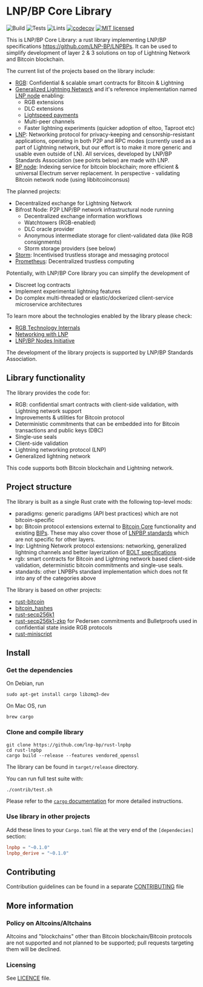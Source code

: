 # LNP/BP Core Library

![Build](https://github.com/LNP-BP/rust-lnpbp/workflows/Build/badge.svg)
![Tests](https://github.com/LNP-BP/rust-lnpbp/workflows/Tests/badge.svg)
![Lints](https://github.com/LNP-BP/rust-lnpbp/workflows/Lints/badge.svg)
[![codecov](https://codecov.io/gh/LNP-BP/rust-lnpbp/branch/master/graph/badge.svg)](https://codecov.io/gh/LNP-BP/rust-lnpbp)
[![MIT licensed](https://img.shields.io/badge/license-MIT-blue.svg)](./LICENSE)

This is LNP/BP Core Library: a rust library implementing LNP/BP specifications 
<https://github.com/LNP-BP/LNPBPs>. It can be used to simplify development of
layer 2 & 3 solutions on top of Lightning Network and Bitcoin blockchain. 

The current list of the projects based on the library include:
* [RGB](https://github.com/LNP-BP/rgb-node): Confidential & scalable smart 
  contracts for Bitcoin & Lightning
* [Generalized Lightning Network](https://www.youtube.com/watch?v=YmmNsWS5wiM) 
  and it's reference implementation named 
  [LNP node](https://github.com/LNP-BP/lnp-node) enabling:
  - RGB extensions
  - DLC extensions
  - [Lightspeed payments](https://github.com/LNP-BP/LNPBPs/issues/24)
  - Multi-peer channels
  - Faster lightning experiments (quicker adoption of eltoo, Taproot etc)
* [LNP](https://github.com/LNP-BP/FAQ/blob/master/Presentation%20slides/LNP%20Networking%20%26%20RGB%20Integration_final.pdf): 
  Networking protocol for privacy-keeping and censorship-resistant applications,
  operating in both P2P and RPC modes (currently used as a part of Lightning 
  network, but our effort is to make it more generic and usable even outside of 
  LN). All services, developed by LNP/BP Standards Association (see points
  below) are made with LNP.
* [BP node](https://github.com/LNP-BP/bp-node): Indexing service for bitcoin 
  blockchain; more efficient & universal Electrum server replacement. In 
  perspective - validating Bitcoin network node (using libbitcoinconsus)

The planned projects:
* Decentralized exchange for Lightning Network
* Bifrost Node: P2P LNP/BP network infrastructural node running
  - Decentralized exchange information workflows
  - Watchtowers (RGB-enabled)
  - DLC oracle provider
  - Anonymous intermediate storage for client-validated data (like RGB 
    consignments)
  - Storm storage providers (see below)
* [Storm](https://github.com/storm-org): Incentivised trustless storage and 
  messaging protocol
* [Prometheus](https://github.com/pandoracore/prometheus-spec): Decentralized 
  trustless computing

Potentially, with LNP/BP Core library you can simplify the development of
* Discreet log contracts
* Implement experimental lightning features
* Do complex multi-threaded or elastic/dockerized client-service microservice 
  architectures

To learn more about the technologies enabled by the library please check:
* [RGB Technology Internals](https://github.com/LNP-BP/FAQ/blob/master/Presentation%20slides/)
* [Networking with LNP](https://github.com/LNP-BP/FAQ/blob/master/Presentation%20slides/LNP%20Networking%20%26%20RGB%20Integration_final.pdf)
* [LNP/BP Nodes Initiative](https://github.com/LNP-BP/FAQ/blob/master/Presentation%20slides/LNP-BP%20Nodes%20Initiative.pdf)

The development of the library projects is supported by LNP/BP Standards 
Association.

## Library functionality

The library provides the code for:

* RGB: confidential smart contracts with client-side validation, with Lightning
  network support
* Improvements & utilities for Bitcoin protocol 
* Deterministic commitments that can be embedded into for Bitcoin transactions 
  and public keys (DBC)
* Single-use seals
* Client-side validation
* Lightning networking protocol (LNP)
* Generalized lightning network

This code supports both Bitcoin blockchain and Lightning network.

## Project structure

The library is built as a single Rust crate with the following top-level mods:
* paradigms: generic paradigms (API best practices) which are not bitcoin-specific
* bp: Bitcoin protocol extensions external to [Bitcoin Core](https://github.com/bitcoin/bitcoin) 
  functionality and existing [BIPs](http://github.com/bitcoin/bips). These may
  also cover those of [LNPBP standards](https://github.com/lnp-bp/lnpbps) which 
  are not specific for other layers.
* lnp: Lightning Network protocol extensions: networking, generalized lightning 
  channels and better layerization of
  [BOLT specifications](https://github.com/lightningnetwork/lightning-rfc)
* rgb: smart contracts for Bitcoin and Lightning network based client-side 
  validation, deterministic bitcoin commitments and single-use seals.
* standards: other LNPBPs standard implementation which does not fit into any of
  the categories above

The library is based on other projects:
* [rust-bitcoin](https://github.com/rust-bitcoin/rust-bitcoin)
* [bitcoin_hashes](https://github.com/rust-bitcoin/bitcoin_hashes)
* [rust-secp256k1](https://github.com/rust-bitcoin/rust-secp256k1)
* [rust-secp256k1-zkp](https://github.com/ElementsProject/rust-secp256k1-zkp) 
  for Pedersen commitments and Bulletproofs used in confidential state inside 
  RGB protocols
* [rust-miniscript](https://github.com/rust-bitcoin/rust-miniscript)

## Install

### Get the dependencies

On Debian, run
```shell script
sudo apt-get install cargo libzmq3-dev
```

On Mac OS, run
```shell script
brew cargo
```

### Clone and compile library

```shell script
git clone https://github.com/lnp-bp/rust-lnpbp
cd rust-lnpbp
cargo build --release --features vendored_openssl
```

The library can be found in `target/release` directory.

You can run full test suite with:

```
./contrib/test.sh
```

Please refer to the [`cargo` documentation](https://doc.rust-lang.org/stable/cargo/) 
for more detailed instructions. 

### Use library in other projects

Add these lines to your `Cargo.toml` file at the very end of the `[dependecies]`
section:

```toml
lnpbp = "~0.1.0"
lnpbp_derive = "~0.1.0"
```


## Contributing

Contribution guidelines can be found in a separate 
[CONTRIBUTING](CONTRIBUTING.md) file


## More information

### Policy on Altcoins/Altchains

Altcoins and "blockchains" other than Bitcoin blockchain/Bitcoin protocols are 
not supported and not planned to be supported; pull requests targeting them will 
be declined.

### Licensing

See [LICENCE](LICENSE) file.

